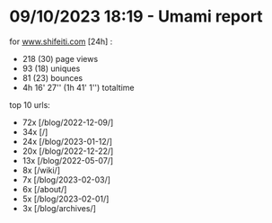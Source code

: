 # 09/10/2023 18:19 - Umami report
for www.shifeiti.com [24h] :

 - 218 (30) page views
 - 93 (18) uniques
 - 81 (23) bounces
 - 4h 16' 27'' (1h 41' 1'') totaltime


top 10 urls:
 - 72x [/blog/2022-12-09/]
 - 34x [/]
 - 24x [/blog/2023-01-12/]
 - 20x [/blog/2022-12-22/]
 - 13x [/blog/2022-05-07/]
 - 8x [/wiki/]
 - 7x [/blog/2023-02-03/]
 - 6x [/about/]
 - 5x [/blog/2023-02-01/]
 - 3x [/blog/archives/]


